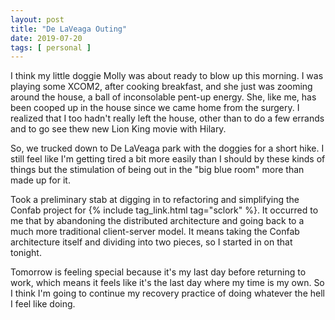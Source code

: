 ```yaml
---
layout: post
title: "De LaVeaga Outing"
date: 2019-07-20
tags: [ personal ]
---
```


I think my little doggie Molly was about ready to blow up this morning. I was playing some XCOM2, after cooking
breakfast, and she just was zooming around the house, a ball of inconsolable pent-up energy. She, like me, has been
cooped up in the house since we came home from the surgery. I realized that I too hadn't really left the house, other
than to do a few errands and to go see thew new Lion King movie with Hilary.

So, we trucked down to De LaVeaga park with the doggies for a short hike. I still feel like I'm getting tired a bit more
easily than I should by these kinds of things but the stimulation of being out in the "big blue room" more than made up
for it.

Took a preliminary stab at digging in to refactoring and simplifying the Confab project for
{% include tag_link.html tag="sclork" %}. It occurred to me that by abandoning the distributed architecture and going
back to a much more traditional client-server model. It means taking the Confab architecture itself and dividing into
two pieces, so I started in on that tonight.

Tomorrow is feeling special because it's my last day before returning to work, which means it feels like it's the last
day where my time is my own. So I think I'm going to continue my recovery practice of doing whatever the hell I feel
like doing.


